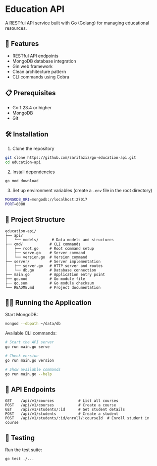 # Education API

A RESTful API service built with Go (Golang) for managing educational resources.

## 🚀 Features

- RESTful API endpoints
- MongoDB database integration
- Gin web framework
- Clean architecture pattern
- CLI commands using Cobra

## 📋 Prerequisites

- Go 1.23.4 or higher
- MongoDB
- Git

## 🛠️ Installation

1. Clone the repository

```bash
git clone https://github.com/zarifaziz/go-education-api.git
cd education-api
```

2. Install dependencies

```bash
go mod download
```

3. Set up environment variables (create a `.env` file in the root directory)

```bash
MONGODB_URI=mongodb://localhost:27017
PORT=8080
```

## 📁 Project Structure

```
education-api/
├── api/
│   └── models/      # Data models and structures
├── cmd/            # CLI commands
│   ├── root.go     # Root command setup
│   ├── serve.go    # Server command
│   └── version.go  # Version command
├── server/         # Server implementation
│   ├── server.go   # HTTP server and routes
│   └── db.go       # Database connection
├── main.go         # Application entry point
├── go.mod          # Go module file
├── go.sum          # Go module checksum
└── README.md       # Project documentation
```

## 🏃‍♂️ Running the Application

Start MongoDB:

```bash
mongod --dbpath ~/data/db
```

Available CLI commands:

```bash
# Start the API server
go run main.go serve

# Check version
go run main.go version

# Show available commands
go run main.go --help
```

## 🔄 API Endpoints

```
GET    /api/v1/courses           # List all courses
POST   /api/v1/courses           # Create a course
GET    /api/v1/students/:id      # Get student details
POST   /api/v1/students          # Create a student
POST   /api/v1/students/:id/enroll/:courseId  # Enroll student in course
```

## 🧪 Testing

Run the test suite:

```bash
go test ./...
```
